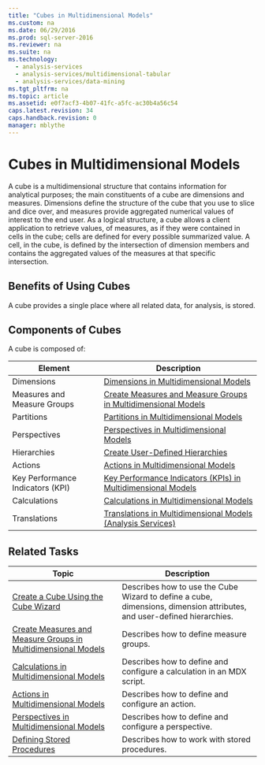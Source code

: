 ```yaml
---
title: "Cubes in Multidimensional Models"
ms.custom: na
ms.date: 06/29/2016
ms.prod: sql-server-2016
ms.reviewer: na
ms.suite: na
ms.technology: 
  - analysis-services
  - analysis-services/multidimensional-tabular
  - analysis-services/data-mining
ms.tgt_pltfrm: na
ms.topic: article
ms.assetid: e0f7acf3-4b07-41fc-a5fc-ac30b4a56c54
caps.latest.revision: 34
caps.handback.revision: 0
manager: mblythe
---
```

# Cubes in Multidimensional Models
A cube is a multidimensional structure that contains information for analytical purposes; the main constituents of a cube are dimensions and measures. Dimensions define the structure of the cube that you use to slice and dice over, and measures provide aggregated numerical values of interest to the end user. As a logical structure, a cube allows a client application to retrieve values, of measures, as if they were contained in cells in the cube; cells are defined for every possible summarized value. A cell, in the cube, is defined by the intersection of dimension members and contains the aggregated values of the measures at that specific intersection.  
  
## Benefits of Using Cubes  
 A cube provides a single place where all related data, for analysis, is stored.  
  
## Components of Cubes  
 A cube is composed of:  
  
|Element|Description|  
|-------------|-----------------|  
|Dimensions|[Dimensions in Multidimensional Models](../../Topics/TopicNameNotContainA/Dimensions-in-Multidimensional-Models.md)|  
|Measures and Measure Groups|[Create Measures and Measure Groups in Multidimensional Models](../../Topics/TopicNameNotContainA/Create-Measures-and-Measure-Groups-in-Multidimensional-Models.md)|  
|Partitions|[Partitions in Multidimensional Models](../../Topics/TopicNameNotContainA/Partitions-in-Multidimensional-Models.md)|  
|Perspectives|[Perspectives in Multidimensional Models](../../Topics/TopicNameNotContainA/Perspectives-in-Multidimensional-Models.md)|  
|Hierarchies|[Create User-Defined Hierarchies](../../Topics/TopicNameNotContainA/Create-User-Defined-Hierarchies.md)|  
|Actions|[Actions in Multidimensional Models](../../Topics/TopicNameNotContainA/Actions-in-Multidimensional-Models.md)|  
|Key Performance Indicators (KPI)|[Key Performance Indicators (KPIs) in Multidimensional Models](../../Topics/TopicNameNotContainA/Key-Performance-Indicators--KPIs--in-Multidimensional-Models.md)|  
|Calculations|[Calculations in Multidimensional Models](../../Topics/TopicNameNotContainA/Calculations-in-Multidimensional-Models.md)|  
|Translations|[Translations in Multidimensional Models (Analysis Services)](../../Topics/TopicNameNotContainA/Translations-in-Multidimensional-Models--Analysis-Services-.md)|  
  
## Related Tasks  
  
|Topic|Description|  
|-----------|-----------------|  
|[Create a Cube Using the Cube Wizard](../../Topics/TopicNameContainA/Create-a-Cube-Using-the-Cube-Wizard.md)|Describes how to use the Cube Wizard to define a cube, dimensions, dimension attributes, and user-defined hierarchies.|  
|[Create Measures and Measure Groups in Multidimensional Models](../../Topics/TopicNameNotContainA/Create-Measures-and-Measure-Groups-in-Multidimensional-Models.md)|Describes how to define measure groups.|  
|[Calculations in Multidimensional Models](../../Topics/TopicNameNotContainA/Calculations-in-Multidimensional-Models.md)|Describes how to define and configure a calculation in an MDX script.|  
|[Actions in Multidimensional Models](../../Topics/TopicNameNotContainA/Actions-in-Multidimensional-Models.md)|Describes how to define and configure an action.|  
|[Perspectives in Multidimensional Models](../../Topics/TopicNameNotContainA/Perspectives-in-Multidimensional-Models.md)|Describes how to define and configure a perspective.|  
|[Defining Stored Procedures](assetId:///f9c57d91-f60f-4f0e-8f7f-d87f4ba97b7c)|Describes how to work with stored procedures.|
